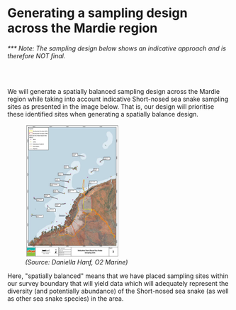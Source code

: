 # Generating a sampling design across the Mardie region
###### <i>*** Note: The sampling design below shows an indicative approach and is therefore NOT final.</i>

<br>

We will generate a spatially balanced sampling design across the Mardie region while taking into account indicative Short-nosed sea snake sampling sites as presented in the image below. That is, our design will prioritise these identified sites when generating a spatially balance design. 

<figure>
<img src="https://github.com/grcvhon/bci-minerals/blob/main/image.png", width = 50%, height = 50%>
<figcaption><i>(Source: Daniella Hanf, O2 Marine)</i></figcaption>
</figure>

Here, "spatially balanced" means that we have placed sampling sites within our survey boundary that will yield data which will adequately represent the diversity (and potentially abundance) of the Short-nosed sea snake (as well as other sea snake species) in the area.



